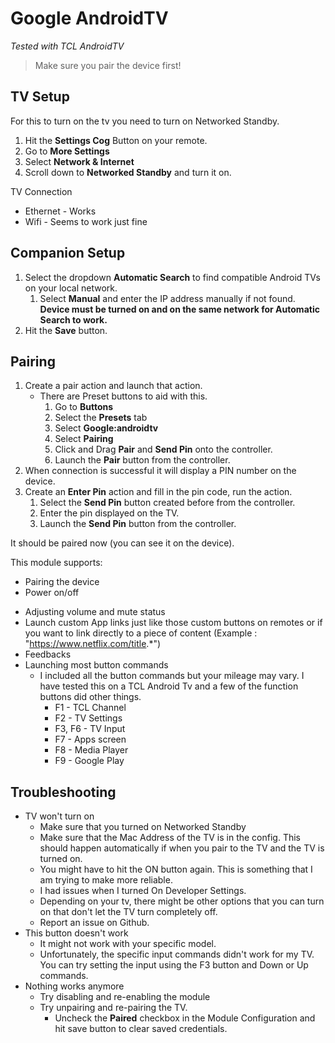 # Google AndroidTV
*Tested with TCL AndroidTV*

> Make sure you pair the device first!

## TV Setup
For this to turn on the tv you need to turn on Networked Standby.
1. Hit the **Settings Cog** Button on your remote.
2. Go to **More Settings**
3. Select **Network & Internet**
4. Scroll down to **Networked Standby** and turn it on.

TV Connection
- Ethernet - Works
- Wifi - Seems to work just fine


## Companion Setup
1. Select the dropdown **Automatic Search** to find compatible Android TVs on your local network.
	1. Select **Manual** and enter the IP address manually if not found. **Device must be turned on and on the same network for Automatic Search to work.**
2. Hit the **Save** button.

## Pairing
1. Create a pair action and launch that action.
	- There are Preset buttons to aid with this.
		1. Go to **Buttons**
		2. Select the **Presets** tab
		3. Select **Google:androidtv**
		4. Select **Pairing**
		5. Click and Drag **Pair** and **Send Pin** onto the controller.
		6. Launch the **Pair** button from the controller.
2. When connection is successful it will display a PIN number on the device.
3. Create an **Enter Pin** action and fill in the pin code, run the action.
	1. Select the **Send Pin** button created before from the controller.
	2. Enter the pin displayed on the TV.
	3. Launch the **Send Pin** button from the controller.

It should be paired now (you can see it on the device).

This module supports:
* Pairing the device
* Power on/off
<!-- * Changing the input -->
* Adjusting volume and mute status
* Launch custom App links just like those custom buttons on remotes or if you want to link directly to a piece of content (Example : "https://www.netflix.com/title.*")
* Feedbacks
* Launching most button commands
  - I included all the button commands but your mileage may vary. I have tested this on a TCL Android Tv and a few of the function buttons did other things.
    - F1 - TCL Channel
    - F2 - TV Settings
    - F3, F6 - TV Input
    - F7 - Apps screen
    - F8 - Media Player
    - F9 - Google Play

## Troubleshooting
 * TV won't turn on
   - Make sure that you turned on Networked Standby
   - Make sure that the Mac Address of the TV is in the config. This should happen automatically if when you pair to the TV and the TV is turned on.
   - You might have to hit the ON button again. This is something that I am trying to make more reliable.
   - I had issues when I turned On Developer Settings.
   - Depending on your tv, there might be other options that you can turn on that don't let the TV turn completely off.
   - Report an issue on Github.
 * This button doesn't work
   - It might not work with your specific model.
   - Unfortunately, the specific input commands didn't work for my TV. You can try setting the input using the F3 button and Down or Up commands.
 * Nothing works anymore
   - Try disabling and re-enabling the module
   - Try unpairing and re-pairing the TV.
		- Uncheck the **Paired** checkbox in the Module Configuration and hit save button to clear saved credentials.
